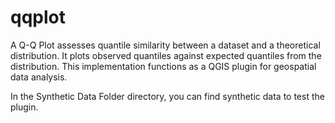 # qqplot
 A Q-Q Plot assesses quantile similarity between a dataset and a theoretical distribution. It plots observed quantiles against expected quantiles from the distribution. This implementation functions as a QGIS plugin for geospatial data analysis.

 In the Synthetic Data Folder directory, you can find synthetic data to test the plugin.
